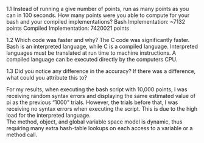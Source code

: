 1.1	Instead of running a give number of points, run as many points as you can in 100 seconds. How many points were you able to compute for your bash and your compiled implementations?
Bash Implementation: ~7132 points
Compiled Implementation: 7420021 points


1.2 Which code was faster and why?
The C code was significantly faster. Bash is an interpreted language, while C is a compiled language. 
Interpreted languages must be translated at run time to machine instructions. 
A compiled language can be executed directly by the computers CPU.

1.3 Did you notice any difference in the accuracy? If there was a difference, what could you attribute this to?

For my results, when executing the bash script with 10,000 points, I was receiving random syntax errors and displaying the same estimated value of pi as the previous “1000” trials. 
However, the trials before that, I was receiving no syntax errors when executing the script. This is due to the high load for the interpreted language.  
The method, object, and global variable space model is dynamic, thus requiring many extra hash-table lookups on each access to a variable or a method call.